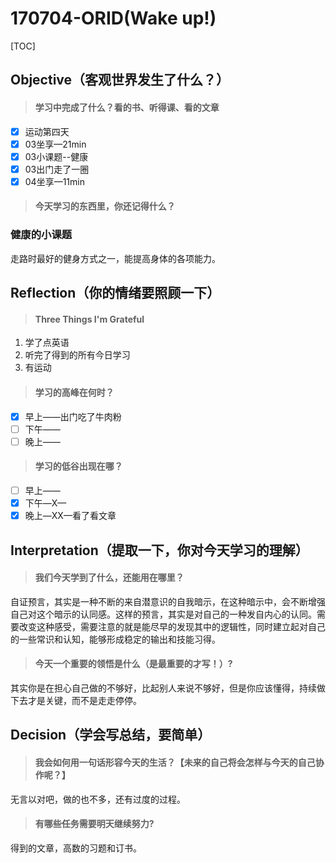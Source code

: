 # 170704-ORID(Wake up!)

[TOC]

## Objective（客观世界发生了什么？）

> #### 学习中完成了什么？看的书、听得课、看的文章

- [x] 运动第四天
- [x] 03坐享—21min
- [x] 03小课题--健康
- [x] 03出门走了一圈
- [x] 04坐享—11min

> #### 今天学习的东西里，你还记得什么？

### 健康的小课题

走路时最好的健身方式之一，能提高身体的各项能力。

## Reflection（你的情绪要照顾一下）

> #### Three Things I'm Grateful

1. 学了点英语
2. 听完了得到的所有今日学习
3. 有运动

> #### 学习的高峰在何时？

- [x] 早上——出门吃了牛肉粉
- [ ] 下午——
- [ ] 晚上——

> #### 学习的低谷出现在哪？

- [ ] 早上——
- [x] 下午—X—
- [x] 晚上—XX—看了看文章

## Interpretation（提取一下，你对今天学习的理解）

> #### 我们今天学到了什么，还能用在哪里？

自证预言，其实是一种不断的来自潜意识的自我暗示，在这种暗示中，会不断增强自己对这个暗示的认同感。这样的预言，其实是对自己的一种发自内心的认同。需要改变这种感受，需要注意的就是能尽早的发现其中的逻辑性，同时建立起对自己的一些常识和认知，能够形成稳定的输出和技能习得。

> #### 今天一个重要的领悟是什么（是最重要的才写！）?

其实你是在担心自己做的不够好，比起别人来说不够好，但是你应该懂得，持续做下去才是关键，而不是走走停停。

## Decision（学会写总结，要简单）

> #### 我会如何用一句话形容今天的生活？【未来的自己将会怎样与今天的自己协作呢？】

无言以对吧，做的也不多，还有过度的过程。

> #### 有哪些任务需要明天继续努力?

得到的文章，高数的习题和订书。

